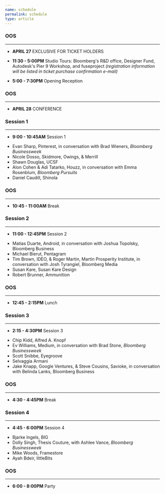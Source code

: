 ```yaml
---
name: schedule
permalink: schedule
type: article
---
```


### OOS
- - - 

+ **APRIL 27** EXCLUSIVE FOR TICKET HOLDERS

+ **11:30 - 5:00PM** Studio Tours: Bloomberg's R&D office, Designer Fund, Autodesk's Pier 9 Workshop, and fuseproject _(registration information will be listed in ticket purchase confirmation e-mail)_

+ **5:00 - 7:30PM** Opening Reception

### OOS
- - - 
  
  

+ **APRIL 28** CONFERENCE 

### Session 1
- - - 

+ **9:00 - 10:45AM** Session 1
* Evan Sharp, Pinterest, in conversation with Brad Wieners, _Bloomberg Businessweek_
* Nicole Dosso, Skidmore, Owings, & Merrill
* Shawn Douglas, UCSF
* Alon Cohen & Adi Tatarko, Houzz, in conversation with Emma Rosenblum, _Bloomberg Pursuits_
* Daniel Caudill, Shinola

### OOS
_ _ _

+ **10:45 - 11:00AM** Break


### Session 2
- - - 

+ **11:00 - 12:45PM** Session 2
* Matias Duarte, Android, in conversation with Joshua Topolsky, Bloomberg Business
* Michael Bierut, Pentagram
* Tim Brown, IDEO, & Roger Martin, Martin Prosperity Institute, in conversation with Josh Tyrangiel, Bloomberg Media
* Susan Kare, Susan Kare Design
* Robert Brunner, Ammunition


### OOS
- - - 

+ **12:45 - 2:15PM** Lunch


### Session 3
- - - 

+ **2:15 - 4:30PM** Session 3
* Chip Kidd, Alfred A. Knopf
* Ev Williams, Medium, in conversation with Brad Stone, _Bloomberg Businessweek_
* Scott Snibbe, Eyegroove
* Selvaggia Armani
* Jake Knapp, Google Ventures, & Steve Cousins, Savioke, in conversation with Belinda Lanks, Bloomberg Business


### OOS
- - - 

+ **4:30 - 4:45PM** Break


### Session 4
- - - 

+ **4:45 - 6:00PM** Session 4
* Bjarke Ingels, BIG
* Dolly Singh, Thesis Couture, with Ashlee Vance, _Bloomberg Businessweek_
* Mike Woods, Framestore
* Ayah Bdeir, littleBits

### OOS
- - - 

+ **6:00 - 8:00PM** Party
